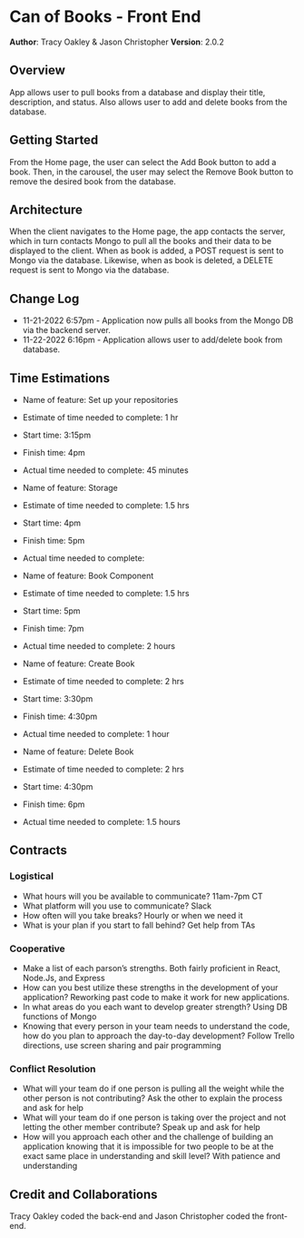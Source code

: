 # Can of Books - Front End

**Author**: Tracy Oakley & Jason Christopher
**Version**: 2.0.2

## Overview

App allows user to pull books from a database and display their title, description, and status. Also allows user to add and delete books from the database.

## Getting Started

From the Home page, the user can select the Add Book button to add a book. Then, in the carousel, the user may select the Remove Book button to remove the desired book from the database.

## Architecture

When the client navigates to the Home page, the app contacts the server, which in turn contacts Mongo to pull all the books and their data to be displayed to the client. When as book is added, a POST request is sent to Mongo via the database. Likewise, when as book is deleted, a DELETE request is sent to Mongo via the database.

## Change Log

* 11-21-2022 6:57pm - Application now pulls all books from the Mongo DB via the backend server.
* 11-22-2022 6:16pm - Application allows user to add/delete book from database.

## Time Estimations

* Name of feature: Set up your repositories
* Estimate of time needed to complete: 1 hr
* Start time: 3:15pm
* Finish time: 4pm
* Actual time needed to complete: 45 minutes

* Name of feature: Storage
* Estimate of time needed to complete: 1.5 hrs
* Start time: 4pm
* Finish time: 5pm
* Actual time needed to complete:

* Name of feature: Book Component
* Estimate of time needed to complete: 1.5 hrs
* Start time: 5pm
* Finish time: 7pm
* Actual time needed to complete: 2 hours

* Name of feature: Create Book
* Estimate of time needed to complete: 2 hrs
* Start time: 3:30pm
* Finish time: 4:30pm
* Actual time needed to complete: 1 hour

* Name of feature: Delete Book
* Estimate of time needed to complete: 2 hrs
* Start time: 4:30pm
* Finish time: 6pm
* Actual time needed to complete: 1.5 hours

## Contracts

### Logistical

* What hours will you be available to communicate? 11am-7pm CT
* What platform will you use to communicate? Slack
* How often will you take breaks? Hourly or when we need it
* What is your plan if you start to fall behind? Get help from TAs

### Cooperative

* Make a list of each parson’s strengths. Both fairly proficient in React, Node.Js, and Express
* How can you best utilize these strengths in the development of your application? Reworking past code to make it work for new applications.
* In what areas do you each want to develop greater strength? Using DB functions of Mongo
* Knowing that every person in your team needs to understand the code, how do you plan to approach the day-to-day development? Follow Trello directions, use screen sharing and pair programming

### Conflict Resolution

* What will your team do if one person is pulling all the weight while the other person is not contributing? Ask the other to explain the process and ask for help 
* What will your team do if one person is taking over the project and not letting the other member contribute? Speak up and ask for help 
* How will you approach each other and the challenge of building an application knowing that it is impossible for two people to be at the exact same place in understanding and skill level? With patience and understanding

## Credit and Collaborations

Tracy Oakley coded the back-end and Jason Christopher coded the front-end.
